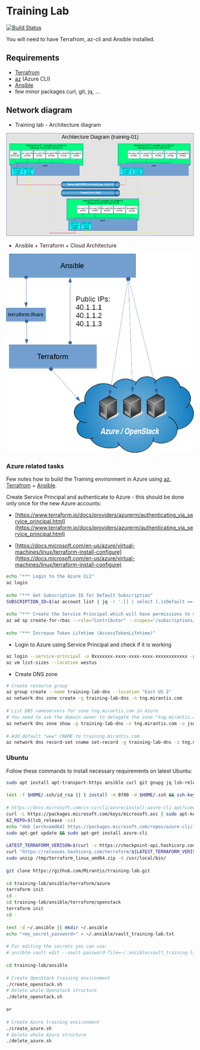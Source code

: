# Training Lab

[![Build Status](https://travis-ci.org/Mirantis/training-lab.svg?branch=master)](https://travis-ci.org/Mirantis/training-lab)

You will need to have Terrafrom, az-cli and Ansible installed.


## Requirements

* [Terrafrom](https://www.terraform.io/)
* [az](https://docs.microsoft.com/en-us/cli/azure/?view=azure-cli-latest) (Azure CLI)
* [Ansible](https://www.ansible.com/)
* few minor packages curl, git, jq, ...


## Network diagram

* Training lab - Architecture diagram

![Training lab - Architecture diagram](images/training-lab.png)

* Ansible + Terraform + Cloud Architecture

![Ansible + Terraform + Cloud Architecture](images/ansible_terraform.png)


### Azure related tasks

Few notes how to build the Training environment in Azure using [az](https://docs.microsoft.com/en-us/cli/azure/?view=azure-cli-latest), [Terrafrom](https://www.terraform.io/) + [Ansible](https://www.ansible.com/).

Create Service Principal and authenticate to Azure - this should be done only once for the new Azure accounts:

* [https://www.terraform.io/docs/providers/azurerm/authenticating_via_service_principal.html](https://www.terraform.io/docs/providers/azurerm/authenticating_via_service_principal.html)

* [https://docs.microsoft.com/en-us/azure/virtual-machines/linux/terraform-install-configure](https://docs.microsoft.com/en-us/azure/virtual-machines/linux/terraform-install-configure)

```bash
echo "*** Login to the Azure CLI"
az login

echo "*** Get Subscription ID for Default Subscription"
SUBSCRIPTION_ID=$(az account list | jq -r '.[] | select (.isDefault == true).id')

echo "*** Create the Service Principal which will have permissions to manage resources in the specified Subscription"
az ad sp create-for-rbac --role="Contributor" --scopes="/subscriptions/$SUBSCRIPTION_ID"

echo "*** Increase Token Lifetime (AccessTokenLifetime)"
```

* Login to Azure using Service Principal and check if it is working

```bash
az login --service-principal -u 0xxxxxxx-xxxx-xxxx-xxxx-xxxxxxxxxxxx -p fxxxxxxx-xxxx-xxxx-xxxx-xxxxxxxxxxxx --tenant 0xxxxxxx-xxxx-xxxx-xxxx-xxxxxxxxxxxx
az vm list-sizes --location westus
```

* Create DNS zone

```bash
# Create resource group
az group create --name training-lab-dns --location "East US 2"
az network dns zone create -g training-lab-dns -n tng.mirantis.com

# List DNS nameservers for zone tng.mirantis.com in Azure
# You need to ask the domain owner to delegate the zone "tng.mirantis.com" to the Azure nameservers
az network dns zone show -g training-lab-dns -n tng.mirantis.com -o json

# Add default "www" CNAME to training.mirantis.com
az network dns record-set cname set-record -g training-lab-dns -z tng.mirantis.com -n www -c training.mirantis.com
```

### Ubuntu

Follow these commands to install necessary requirements on latest Ubuntu:

```bash
sudo apt install apt-transport-https ansible curl git gnupg jq lsb-release unzip

test -f $HOME/.ssh/id_rsa || ( install -m 0700 -d $HOME/.ssh && ssh-keygen -b 2048 -t rsa -f $HOME/.ssh/id_rsa -q -N "" )

# https://docs.microsoft.com/cs-cz/cli/azure/install-azure-cli-apt?view=azure-cli-latest
curl -L https://packages.microsoft.com/keys/microsoft.asc | sudo apt-key add -
AZ_REPO=$(lsb_release -cs)
echo "deb [arch=amd64] https://packages.microsoft.com/repos/azure-cli/ $AZ_REPO main" | sudo tee /etc/apt/sources.list.d/azure-cli.list
sudo apt-get update && sudo apt-get install azure-cli

LATEST_TERRAFORM_VERISON=$(curl -s https://checkpoint-api.hashicorp.com/v1/check/terraform | jq -r -M '.current_version')
curl "https://releases.hashicorp.com/terraform/${LATEST_TERRAFORM_VERISON}/terraform_${LATEST_TERRAFORM_VERISON}_linux_amd64.zip" --output /tmp/terraform_linux_amd64.zip
sudo unzip /tmp/terraform_linux_amd64.zip -d /usr/local/bin/

git clone https://github.com/Mirantis/training-lab.git

cd training-lab/ansible/terraform/azure
terraform init
cd -
cd training-lab/ansible/terraform/openstack
terraform init
cd -

test -d ~/.ansible || mkdir ~/.ansible
echo "<my_secret_password>" > ~/.ansible/vault_training-lab.txt

# For editing the secrets you can use:
# ansible-vault edit --vault-password-file=~/.ansible/vault_training-lab.txt vars/openstack_secrets.yml

cd training-lab/ansible

# Create OpenStack training environment
./create_openstack.sh
# Delete whole OpenStack structure
./delete_openstack.sh

or

# Create Azure training environment
./create_azure.sh
# Delete whole Azure structure
./delete_azure.sh
```
